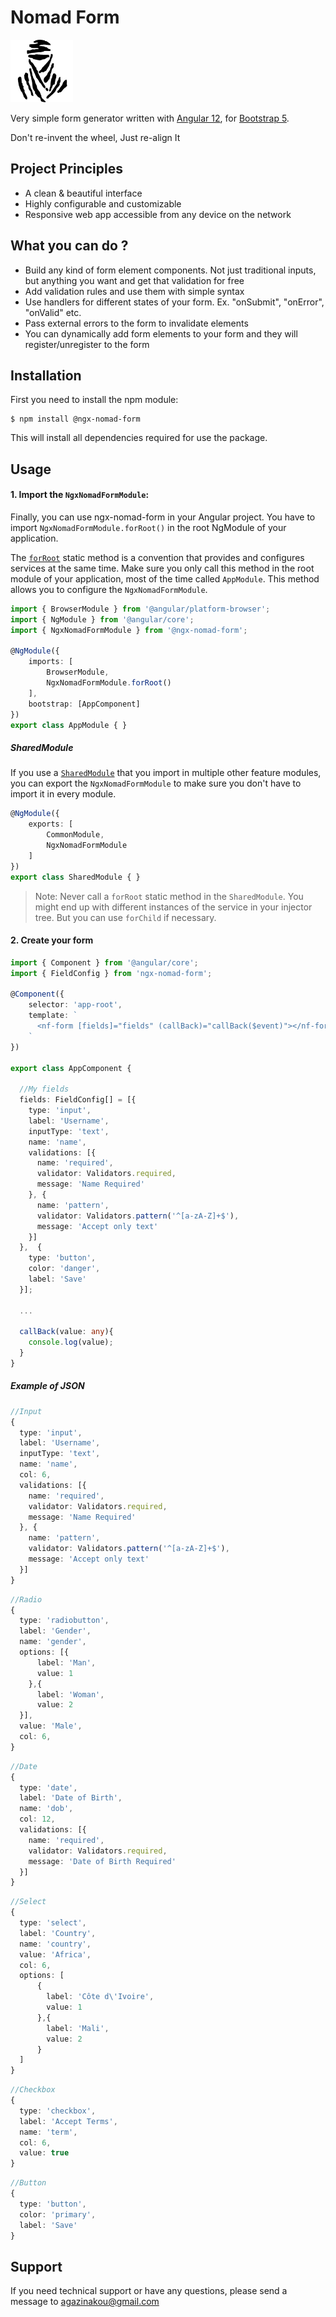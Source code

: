# Nomad Form

<img src="https://raw.githubusercontent.com/agazinakou/ngx-nomad-form/master/ngx-nomad-form.jpg " width="100" />

Very simple form generator written with [Angular 12](https://angular.io/), for [Bootstrap 5](https://getbootstrap.com/).

Don't re-invent the wheel, Just re-align It

## Project Principles

- A clean & beautiful interface
- Highly configurable and customizable
- Responsive web app accessible from any device on the network

## What you can do ?

- Build any kind of form element components. Not just traditional inputs, but anything you want and get that validation for free
- Add validation rules and use them with simple syntax
- Use handlers for different states of your form. Ex. "onSubmit", "onError", "onValid" etc.
- Pass external errors to the form to invalidate elements
- You can dynamically add form elements to your form and they will register/unregister to the form

## Installation
First you need to install the npm module:

``` 
$ npm install @ngx-nomad-form
```
This will install all dependencies required for use the package.


## Usage

#### 1. Import the `NgxNomadFormModule`:

Finally, you can use ngx-nomad-form in your Angular project. You have to import `NgxNomadFormModule.forRoot()` in the root NgModule of your application.

The [`forRoot`](https://angular.io/api/router/RouterModule#forroot) static method is a convention that provides and configures services at the same time.
Make sure you only call this method in the root module of your application, most of the time called `AppModule`.
This method allows you to configure the `NgxNomadFormModule`.

```ts
import { BrowserModule } from '@angular/platform-browser';
import { NgModule } from '@angular/core';
import { NgxNomadFormModule } from '@ngx-nomad-form';

@NgModule({
    imports: [
        BrowserModule,
        NgxNomadFormModule.forRoot()
    ],
    bootstrap: [AppComponent]
})
export class AppModule { }
```

##### SharedModule

If you use a [`SharedModule`](https://angular.io/guide/sharing-ngmodules) that you import in multiple other feature modules,
you can export the `NgxNomadFormModule` to make sure you don't have to import it in every module.

```ts
@NgModule({
    exports: [
        CommonModule,
        NgxNomadFormModule
    ]
})
export class SharedModule { }
```

> Note: Never call a `forRoot` static method in the `SharedModule`. You might end up with different instances of the service in your injector tree. But you can use `forChild` if necessary.



#### 2. Create your form

```ts
import { Component } from '@angular/core';
import { FieldConfig } from 'ngx-nomad-form';

@Component({
    selector: 'app-root',
    template: `
      <nf-form [fields]="fields" (callBack)="callBack($event)"></nf-form>
    `
})

export class AppComponent {
    
  //My fields
  fields: FieldConfig[] = [{
    type: 'input',
    label: 'Username',
    inputType: 'text',
    name: 'name',
    validations: [{
      name: 'required',
      validator: Validators.required,
      message: 'Name Required'
    }, {
      name: 'pattern',
      validator: Validators.pattern('^[a-zA-Z]+$'),
      message: 'Accept only text'
    }]
  },  {
    type: 'button',
    color: 'danger',
    label: 'Save'
  }];

  ...

  callBack(value: any){
    console.log(value);
  }
}
```

##### Example of JSON

```ts
//Input
{
  type: 'input',
  label: 'Username',
  inputType: 'text',
  name: 'name',
  col: 6,
  validations: [{
    name: 'required',
    validator: Validators.required,
    message: 'Name Required'
  }, {
    name: 'pattern',
    validator: Validators.pattern('^[a-zA-Z]+$'),
    message: 'Accept only text'
  }]
}

```

```ts
//Radio
{
  type: 'radiobutton',
  label: 'Gender',
  name: 'gender',
  options: [{
      label: 'Man',
      value: 1
    },{
      label: 'Woman',
      value: 2
  }],
  value: 'Male',
  col: 6,
}
```

```ts
//Date
{
  type: 'date',
  label: 'Date of Birth',
  name: 'dob',
  col: 12,
  validations: [{
    name: 'required',
    validator: Validators.required,
    message: 'Date of Birth Required'
  }]
}
```

```ts
//Select
{
  type: 'select',
  label: 'Country',
  name: 'country',
  value: 'Africa',
  col: 6,
  options: [
      {
        label: 'Côte d\'Ivoire',
        value: 1
      },{
        label: 'Mali',
        value: 2
      }
  ]
}

```

```ts
//Checkbox
{
  type: 'checkbox',
  label: 'Accept Terms',
  name: 'term',
  col: 6,
  value: true
}
```

```ts
//Button
{
  type: 'button',
  color: 'primary',
  label: 'Save'
}
```

## Support
If you need technical support or have any questions, please send a message to agazinakou@gmail.com
